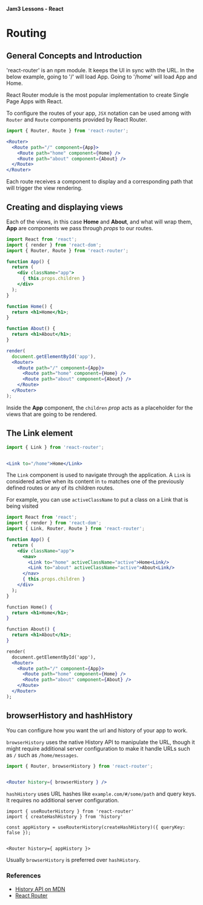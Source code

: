 **Jam3 Lessons - React**

# Routing

## General Concepts and Introduction

'react-router' is an npm module. It keeps the UI in sync with the URL. In the below example, going to '/' will load App. Going to '/home' will load App and Home.

React Router module is the most popular implementation to create Single Page Apps with React.

To configure the routes of your app, `JSX` notation can be used among with `Router` and `Route` components provided by React Router.

```jsx
import { Router, Route } from 'react-router';

<Router>
  <Route path="/" component={App}>
    <Route path="home" component={Home} />
    <Route path="about" component={About} />
  </Route>
</Router>
```

Each route receives a component to display and a corresponding path that will trigger the view rendering.


## Creating and displaying views

Each of the views, in this case **Home** and **About**, and what will wrap them, **App** are components we pass through _props_ to our routes.

```jsx
import React from 'react';
import { render } from 'react-dom';
import { Router, Route } from 'react-router';

function App() {
  return (
    <div className="app">
      { this.props.children }
    </div>
  );
}

function Home() {
  return <h1>Home</h1>;
}

function About() {
  return <h1>About</h1>;
}

render(
  document.getElementById('app'),
  <Router>
    <Route path="/" component={App}>
      <Route path="home" component={Home} />
      <Route path="about" component={About} />
    </Route>
  </Router>
);
```

Inside the **App** component, the `children` _prop_ acts as a placeholder for the views that are going to be rendered.


## The Link element

```jsx
import { Link } from 'react-router';


<Link to="/home">Home</Link>
```

The `Link` component is used to navigate through the application. A `Link` is considered active when its content in `to` matches one of the previously defined routes or any of its children routes.

For example, you can use `activeClassName` to put a class on a Link that is being visited

```jsx
import React from 'react';
import { render } from 'react-dom';
import { Link, Router, Route } from 'react-router';

function App() {
  return (
    <div className="app">
      <nav>
        <Link to="home" activeClassName="active">Home<Link/>
        <Link to="about" activeClassName="active">About<Link/>
      </nav>
      { this.props.children }
    </div>
  );
}

function Home() {
  return <h1>Home</h1>;
}

function About() {
  return <h1>About</h1>;
}

render(
  document.getElementById('app'),
  <Router>
    <Route path="/" component={App}>
      <Route path="home" component={Home} />
      <Route path="about" component={About} />
    </Route>
  </Router>
);
```


## browserHistory and hashHistory

You can configure how you want the url and history of your app to work.

`browserHistory` uses the native History API to manipulate the URL, though it might require additional server configuration to make it handle URLs such as `/` such as `/home/messages`.

```jsx
import { Router, browserHistory } from 'react-router';


<Router history={ browserHistory } />
```

`hashHistory` uses URL hashes like `example.com/#/some/path` and query keys. It requires no additional server configuration.

```jsz
import { useRouterHistory } from 'react-router'
import { createHashHistory } from 'history'

const appHistory = useRouterHistory(createHashHistory)({ queryKey: false });


<Router history={ appHistory }>
```

Usually `browserHistory` is preferred over `hashHistory`.


### References

- [History API on MDN](https://developer.mozilla.org/en-US/docs/Web/API/History)
- [React Router](https://github.com/ReactTraining/react-router)
